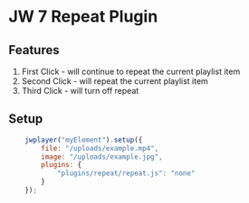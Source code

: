 # JW 7 Repeat Plugin

## Features
1. First Click - will continue to repeat the current playlist item
2. Second Click - will repeat the current playlist item
3. Third Click - will turn off repeat

## Setup

```javascript
    jwplayer("myElement").setup({
        file: "/uploads/example.mp4",
        image: "/uploads/example.jpg",
        plugins: {
            "plugins/repeat/repeat.js": "none"
        }
    });
```
